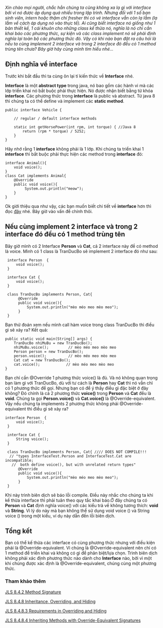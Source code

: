 *Xin chào mọi người, chắc hẳn chúng ta cũng không xa lạ gì với interface bởi vì nó được áp dụng quá nhiều trong lập trình. Nhưng đối với 1 số bạn sinh viên, intern hoặc thậm chí fresher thì có vẻ interface vẫn còn lạ lẫm (lạ lẫm về cách áp dụng nó vào thực tế). Ai cũng biết interface nó giống như 1 bản thiết kế, 1 cái khuôn cho những class kế thừa nó, nghĩa là nó chỉ cần khai báo các phương thức, sự kiện và các class implement nó sẽ phải định nghĩa lại toàn bộ các phương thức đó. Vậy có khi nào bạn đặt ra câu hỏi là nếu ta cùng implement 2 interface và trong 2 interface đó đều có 1 method trùng tên chưa? Bây giờ hãy cùng mình tìm hiểu nhé...*

##  Định nghĩa về interface
Trước khi bắt đầu thì ta cùng ôn lại tí kiến thức về **Interface** nhé.

**Interface** là một **abstract type** trong java, nó bao gồm các hành vi mà các lớp triển khai nó bắt buộc phải thực hiện. Nó được nhận biết bằng từ khóa **interface**. Các phương thức trong **interface** là public và abstract. Từ java 8 thì chúng ta có thể define và implement các **static method**.
```
public interface Vehicle {
    
    // regular / default interface methods
    
    static int getHorsePower(int rpm, int torque) { //Java 8
        return (rpm * torque) / 5252;
    }
}
```

Hãy nhớ rằng 1 **interface** không phải là 1 lớp. Khi chúng ta triển khai 1 **interface** thì bắt buộc phải thực hiện các method trong **interface** đó:
```
interface Animal(){
    void voice();
}
class Cat implements Animal{
    @Override
    public void voice(){
         System.out.println("meow");
    }
}
```
Ok giới thiệu qua như vậy, các bạn muốn biết chi tiết về **interface** hơn thì đọc [đây](https://docs.oracle.com/javase/tutorial/java/concepts/interface.html) nhé. Bây giờ vào vấn đề chính thôi.
## Nếu cùng implement 2 interface và trong 2 interface đó đều có 1 method trùng tên
Bây giờ mình có 2 Interface **Person** và **Cat**, cả 2 interface này đề có method là voice. Mình có 1 class là TranDucBo sẽ implement 2 interface đó như sau:

```
 interface Person  { 
     void voice();
 }
 
 interface Cat { 
     void voice();
 }
 
 class TranDucBo implements Person, Cat{
      @Override
      public void voice(){
          System.out.println("mèo méo meo mèo meo");
      }
 }
```
Bạn thử đoán xem nếu mình call hàm voice trong class TranDucBo thì điều gì sẽ xảy ra?
Kết quả:
```
public static void main(String[] args) {
    TranDucBo nhiMuBu = new TranDucBo();
    nhiMuBu.voice();         // mèo méo meo mèo meo
    Person person = new TranDucBo();
    person.voice();          // mèo méo meo mèo meo
    Cat cat = new TranDucBo();
    cat.voice();            // mèo méo meo mèo meo
}
```
Bạn chỉ cần @Override 1 phương thức voice() là đủ. Và nó không quan trọng bạn làm gì với TranDucBo, dù với tư cách là **Person** hay **Cat** thì nó vẫn chỉ có 1 phương thức để gọi. Nhưng bạn có để ý thấy điều gì đặc biệt ở đây không? Đó chính là cả 2 phương thức **voice()** trong **Person** và  **Cat** đều là **void**. Chúng ta gọi **Person.voice()** và **Cat.voice()** là @Override-equivalent. Vậy nếu chúng ta implements 2 phương thức không phải @Override-equivalent thì điều gì sẽ  xảy ra? 
```
interface Person  { 
     void voice();
 }
 
 interface Cat { 
     String voice();
 }
 
 class TranDucBo implements Person, Cat{ //// DOES NOT COMPILE!!!
  // "types InterfaceTest.Person and InterfaceTest.Cat are incompatible;
   //  both define voice(), but with unrelated return types"
      @Override
      public void voice(){
          System.out.println("mèo méo meo mèo meo");
      }
 }
```
Khi này trình biên dịch sẽ báo lỗi compile. Điều này nhắc cho chúng ta khi kế thừa interface thì phải tuân theo quy tắc khai báo.Ở đây chúng ta có **Person** và **Cat** định nghĩa voice() với các kiểu trả về không tương thích: **void** và **String**. Vì lý do này mà bạn không thể sử dụng void voice () và String voice () trong một kiểu, ví dụ này dẫn đến lỗi biên dịch.

## Tổng kết
Bạn có thể kế thừa các interface có cùng phương thức nhưng với điều kiện phải là @Override-equivalent. Vì chúng là @Override-equivalent nên chỉ có 1 method để triển khai và không có gì để phân biệt/lựa chọn. Trình biên dịch không phải xác định phương thức nào dành cho **Interface** nào, bởi vì một khi chúng được xác định là @Override-equivalent, chúng cùng một phương thức.
### Tham khảo thêm
[JLS 8.4.2 Method Signature](https://docs.oracle.com/javase/specs/#8.4.2)

[JLS 8.4.8 Inheritance, Overriding, and Hiding
](https://docs.oracle.com/javase/specs/#8.4.8)

[JLS 8.4.8.3 Requirements in Overriding and Hiding](https://docs.oracle.com/javase/specs/#8.4.8.3)

[JLS 8.4.8.4 Inheriting Methods with Override-Equivalent Signatures](https://docs.oracle.com/javase/specs/#8.4.8.4)